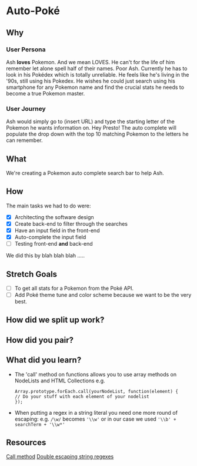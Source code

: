# Auto-Poké

## Why
### User Persona
Ash __loves__ Pokemon. And we mean LOVES. He can't for the life of him remember let alone spell half of their names. Poor Ash.
Currently he has to look in his Pokédex which is totally unreliable. He feels like he's living in the '90s, still using his Pokedex. He wishes he could just search using his smartphone for any Pokemon name and find the crucial stats he needs to become a true Pokemon master.

### User Journey
Ash would simply go to (insert URL) and type the starting letter of the Pokemon he wants information on. Hey Presto! The auto complete will populate the drop down with the top 10 matching Pokemon to the letters he can remember.

## What
We're creating a Pokemon auto complete search bar to help Ash.

## How
The main tasks we had to do were:
- [x] Architecting the software design
- [x] Create back-end to filter through the searches
- [x] Have an input field in the front-end
- [x] Auto-complete the input field
- [ ] Testing front-end __and__ back-end

We did this by blah blah blah .....

## Stretch Goals
- [ ] To get all stats for a Pokemon from the Poké API.
- [ ] Add Poké theme tune and color scheme because we want to be the very best.

## How did we split up work?

## How did you pair?

## What did you learn?
* The 'call' method on functions allows you to use array methods on NodeLists
  and HTML Collections e.g.
  ```
  Array.prototype.forEach.call(yourNodeList, function(element) {
  // Do your stuff with each element of your nodelist
  });
  ```
* When putting a regex in a string literal you need one more round of escaping:
  e.g. `/\w/` becomes `'\\w'` or in our case we used `'\\b' + searchTerm + '\\w*'`

## Resources
[Call
method](http://clubmate.fi/the-intuitive-and-powerful-foreach-loop-in-javascript/#Looping_HTMLCollection_or_a_nodeList_with_forEach)
[Double escaping string
regexes](https://stackoverflow.com/questions/2712878/javascript-regex-pattern-concatenate-with-variable/2712896#2712896)
